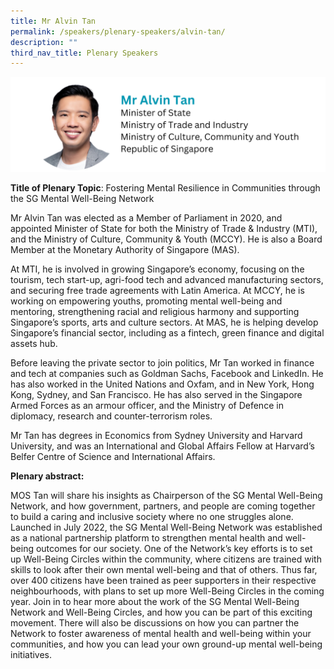 ```yaml
---
title: Mr Alvin Tan
permalink: /speakers/plenary-speakers/alvin-tan/
description: ""
third_nav_title: Plenary Speakers
---
```

<div style="display: flex; flex-wrap: wrap;">
  <div style="flex-basis: 100%; max-width: 100%;">
    <img alt="track speakers 1" src="/images/SpeakersPhoto/alvintan.png">
  </div>
</div>

**Title of Plenary Topic**: Fostering Mental Resilience in Communities through the SG Mental Well-Being Network 
	
Mr Alvin Tan was elected as a Member of Parliament in 2020, and appointed Minister of State for both the Ministry of Trade &amp; Industry (MTI), and the Ministry of Culture, Community &amp; Youth (MCCY). He is also a Board Member at the Monetary Authority of Singapore (MAS).

At MTI, he is involved in growing Singapore’s economy, focusing on the tourism, tech start-up, agri-food tech and advanced manufacturing sectors, and securing free trade agreements with Latin America. At MCCY, he is working on empowering youths, promoting mental well-being and mentoring, strengthening racial and religious harmony and supporting Singapore’s sports, arts and culture sectors. At MAS, he is helping develop Singapore’s financial sector, including as a fintech, green finance and digital assets hub.

Before leaving the private sector to join politics, Mr Tan worked in finance and tech at companies such as Goldman Sachs, Facebook and LinkedIn. He has also worked in the United Nations and Oxfam, and in New York, Hong Kong, Sydney, and San Francisco. He has also served in the Singapore Armed Forces as an armour officer, and the Ministry of Defence in diplomacy, research and counter-terrorism roles.

Mr Tan has degrees in Economics from Sydney University and Harvard University, and was an International and Global Affairs Fellow at Harvard’s Belfer Centre of Science and International Affairs.


**Plenary abstract:**

MOS Tan will share his insights as Chairperson of the SG Mental Well-Being Network, and how government, partners, and people are coming together to build a caring and inclusive society where no one struggles alone. 
Launched in July 2022, the SG Mental Well-Being Network was established as a national partnership platform to strengthen mental health and well-being outcomes for our society. One of the Network’s key efforts is to set up Well-Being Circles within the community, where citizens are trained with skills to look after their own mental well-being and that of others. Thus far, over 400 citizens have been trained as peer supporters in their respective neighbourhoods, with plans to set up more Well-Being Circles in the coming year.
Join in to hear more about the work of the SG Mental Well-Being Network and Well-Being Circles, and how you can be part of this exciting movement. There will also be discussions on how you can partner the Network to foster awareness of mental health and well-being within your communities, and how you can lead your own ground-up mental well-being initiatives.